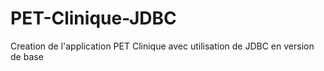 # PET-Clinique-JDBC
Creation de l'application PET Clinique avec utilisation de JDBC en version de base 
